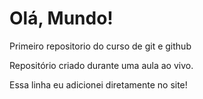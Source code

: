 # Olá, Mundo!
 Primeiro repositorio do curso de git e github

Repositório criado durante uma aula ao vivo.

Essa linha eu adicionei diretamente no site!
